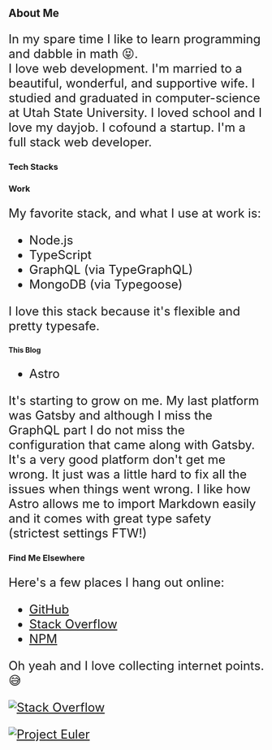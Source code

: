 ## About Me

In my spare time I like to learn programming and dabble in math 😝.  
I love web development. I'm married to a beautiful, wonderful, and supportive wife.
I studied and graduated in computer-science at Utah State University. I loved school and I love my dayjob. I cofound a startup.
I'm a full stack web developer.


### Tech Stacks

### Work

My favorite stack, and what I use at work is:

- Node.js
- TypeScript
- GraphQL (via TypeGraphQL)
- MongoDB (via Typegoose)

I love this stack because it's flexible and pretty typesafe.

#### This Blog

- Astro

It's starting to grow on me. My last platform was Gatsby and
although I miss the GraphQL part I do not miss the configuration
that came along with Gatsby. It's a very good platform don't get
me wrong. It just was a little hard to fix all the issues when
things went wrong. I like how Astro allows me to import Markdown
easily and it comes with great type safety (strictest settings FTW!)

### Find Me Elsewhere


Here's a few places I hang out online:

- [GitHub](https://github.com/johnsonjo4531)
- [Stack Overflow](https://stackoverflow.com/users/2066736/john)
- [NPM](https://www.npmjs.com/~johnsonjo4531)

Oh yeah and I love collecting internet points. 😅

[![Stack Overflow](https://stackoverflow.com/users/flair/2066736.png?clean)](https://stackoverflow.com/users/2066736/john?tab=profile)

[![Project Euler](https://projecteuler.net/profile/johnsonjo.png)](https://projecteuler.net)

<style>
  p, ol, ul {
    font-size: 1.5rem;
  }
  img {
    max-width: 200px;
  }
</style>